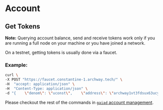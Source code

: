 # Account

## Get Tokens

**Note:** Querying account balance, send and receive tokens work only if you are
running a full node on your machine or you have joined a network.

On a testnet, getting tokens is usually done via a faucet.

### Example:

```bash
curl \
-X POST "https://faucet.constantine-1.archway.tech/" \
-H  "accept: application/json" \
-H  "Content-Type: application/json" \
-d "{    \"denom\": \"uconst\",    \"address\": \"archway1vt3fdsux63ucyndhk6gsx7rgn2495kwsmr9mxx\"}"
```

Please checkout the rest of the commands in
[`gaiad` account management](https://github.com/cosmos/gaia/blob/main/docs/resources/gaiad.md#get-tokens).
